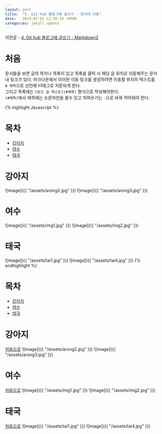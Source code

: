 ```yaml
---
layout: post
title:  "5. Git hub 블로그에 글쓰기 - 문서내 이동"
date:   2019-07-03 12:30:29 +0900
categories: jekyll update
---
```


이전글 - [4. Git hub 블로그에 글쓰기 - Markdown2](/jekyll/update/2019/07/03/post_04.html)

# 처음

문서들을 보면 글의 목차나 목록이 있고 목록을 클릭 시 해당 글 위치로 이동해주는 문서 내 링크가 있다.
마크다운에서 이러한 이동 링크를 생성하려면 이동할 위치의 텍스트를 `# 제목`으로 선언해 h1태그로 치환되게 한다.  
그리고 목록에는 `[링크 걸 텍스트](#제목)` 형식으로 작성해야한다.  
`(#제목)`에서 제목에는 소문자만을 쓸수 있고 띄여쓰기는 `-`으로 바꿔 적어줘야 한다.

{% highlight Javascript %}
# 목차
- [강아지](#강아지)  
- [여수](#여수)  
- [태국](#태국)

# 강아지
![image]({{ "/assets/arong2.jpg" }})
![image]({{ "/assets/arong3.jpg" }})
# 여수
![image]({{ "/assets/img1.jpg" }})
![image]({{ "/assets/img2.jpg" }})
# 태국
![image]({{ "/assets/tai1.jpg" }})
![image]({{ "/assets/tai4.jpg" }})
{% endhighlight %}

# 목차
- [강아지](#강아지)  
- [여수](#여수)  
- [태국](#태국)

# 강아지
[처음으로](#처음) 
![image]({{ "/assets/arong2.jpg" }})
![image]({{ "/assets/arong3.jpg" }})
# 여수
[처음으로](#처음) 
![image]({{ "/assets/img1.jpg" }})
![image]({{ "/assets/img2.jpg" }})
# 태국
[처음으로](#처음) 
![image]({{ "/assets/tai1.jpg" }})
![image]({{ "/assets/tai4.jpg" }})
